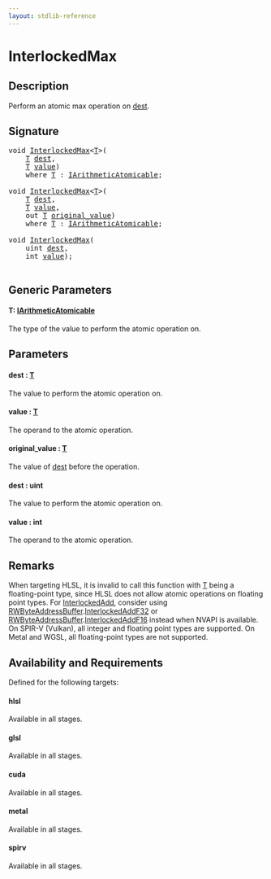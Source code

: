 ```yaml
---
layout: stdlib-reference
---
```


# InterlockedMax

## Description

Perform an atomic max operation on <span class='code'><a href=".html#decl-dest" class="code_param">dest</a></span>.



## Signature 

<pre>
<span class="code_keyword">void</span> <a href=".html">InterlockedMax</a>&lt;<a href=".html#typeparam-T" class="code_type">T</a>&gt;(
    <a href=".html#typeparam-T" class="code_type">T</a> <a href=".html#decl-dest" class="code_param">dest</a>,
    <a href=".html#typeparam-T" class="code_type">T</a> <a href=".html#decl-value" class="code_param">value</a>)
    <span class='code_keyword'>where</span> <a href=".html#typeparam-T" class="code_type">T</a> : <a href="../../interfaces/iarithmeticatomicable-01b/index.html" class="code_type">IArithmeticAtomicable</a>;

<span class="code_keyword">void</span> <a href=".html">InterlockedMax</a>&lt;<a href=".html#typeparam-T" class="code_type">T</a>&gt;(
    <a href=".html#typeparam-T" class="code_type">T</a> <a href=".html#decl-dest" class="code_param">dest</a>,
    <a href=".html#typeparam-T" class="code_type">T</a> <a href=".html#decl-value" class="code_param">value</a>,
    <span class="code_keyword">out</span> <a href=".html#typeparam-T" class="code_type">T</a> <a href=".html#decl-original_value" class="code_param">original_value</a>)
    <span class='code_keyword'>where</span> <a href=".html#typeparam-T" class="code_type">T</a> : <a href="../../interfaces/iarithmeticatomicable-01b/index.html" class="code_type">IArithmeticAtomicable</a>;

<span class="code_keyword">void</span> <a href=".html">InterlockedMax</a>(
    <span class="code_keyword">uint</span> <a href=".html#decl-dest" class="code_param">dest</a>,
    <span class="code_keyword">int</span> <a href=".html#decl-value" class="code_param">value</a>);

</pre>

## Generic Parameters

####  <a id="typeparam-T"></a>T: [IArithmeticAtomicable](../../interfaces/iarithmeticatomicable-01b/index.html)
The type of the value to perform the atomic operation on.


## Parameters

####  <a id="decl-dest"></a>dest  : [T](.html#typeparam-T)
The value to perform the atomic operation on.

####  <a id="decl-value"></a>value  : [T](.html#typeparam-T)
The operand to the atomic operation.

####  <a id="decl-original_value"></a>original\_value  : [T](.html#typeparam-T)
The value of <span class='code'><a href=".html#decl-dest" class="code_param">dest</a></span> before the operation.

####  <a id="decl-dest"></a>dest  : uint
The value to perform the atomic operation on.

####  <a id="decl-value"></a>value  : int
The operand to the atomic operation.


## Remarks
When targeting HLSL, it is invalid to call this function with <span class='code'><a href=".html#typeparam-T" class="code_type">T</a></span> being a floating-point type, since
HLSL does not allow atomic operations on floating point types. For <span class='code'><a href="../interlockedadd-0b.html">InterlockedAdd</a></span>, consider using
<span class='code'><a href="../../types/rwbyteaddressbuffer-0126d/index.html" class="code_type">RWByteAddressBuffer</a>.<a href="../../types/rwbyteaddressbuffer-0126d/interlockedaddf32-0be.html">InterlockedAddF32</a></span> or <span class='code'><a href="../../types/rwbyteaddressbuffer-0126d/index.html" class="code_type">RWByteAddressBuffer</a>.<a href="../../types/rwbyteaddressbuffer-0126d/interlockedaddf16-0be.html">InterlockedAddF16</a></span> instead when NVAPI is available.
On SPIR-V (Vulkan), all integer and floating point types are supported.
On Metal and WGSL, all floating-point types are not supported.


## Availability and Requirements

Defined for the following targets:

#### hlsl
Available in all stages.

#### glsl
Available in all stages.

#### cuda
Available in all stages.

#### metal
Available in all stages.

#### spirv
Available in all stages.



